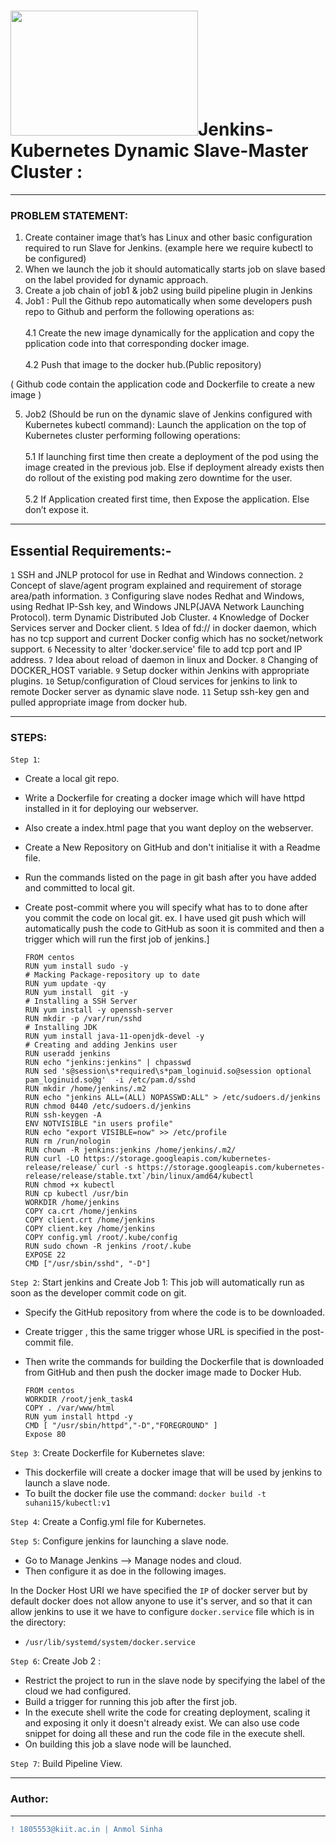 
# <img src="https://i.ytimg.com/vi/1k34Yi0rpu8/maxresdefault.jpg" height=200 width=300></img>Jenkins-Kubernetes Dynamic Slave-Master Cluster :
____________________________________________________________________________________________________________________
### PROBLEM STATEMENT:
1. Create container image that’s has Linux and other basic configuration required to run Slave for Jenkins. (example here we require kubectl to be configured)
2. When we launch the job it should automatically starts job on slave based on the label provided for dynamic approach.
3. Create a job chain of job1 & job2 using build pipeline plugin in Jenkins
4. Job1 : Pull the Github repo automatically when some developers push repo to Github and perform the following operations as:<br><br>
4.1 Create the new image dynamically for the application and copy the pplication code into that corresponding docker image.<br><br>
4.2 Push that image to the docker hub.(Public repository)

( Github code contain the application code and Dockerfile to create a new image )

5. Job2 (Should be run on the dynamic slave of Jenkins configured with Kubernetes kubectl command): Launch the application on the top of Kubernetes cluster performing following operations:<br><br>
5.1 If launching first time then create a deployment of the pod using the image created in the previous job. Else if deployment already exists then do rollout of the existing pod making zero downtime for the user.<br><br>
5.2  If Application created first time, then Expose the application. Else don’t expose it.
____________________________________________________________________________________________________________________
## Essential Requirements:-
`1` SSH and JNLP protocol for use in Redhat and Windows connection.
`2` Concept of slave/agent program explained and requirement of storage area/path information. 
`3` Configuring slave nodes Redhat and Windows, using Redhat IP-Ssh key, and Windows JNLP(JAVA Network Launching Protocol).
term Dynamic Distributed Job Cluster.
`4` Knowledge of Docker Services server and Docker client.
`5` Idea of fd:// in docker daemon, which has no tcp support and current Docker config which has no socket/network support.
`6` Necessity to alter 'docker.service' file to add tcp port and IP address.
`7` Idea about reload of daemon in linux and Docker.
`8` Changing of DOCKER_HOST variable.
`9` Setup docker within Jenkins with appropriate plugins.
`10` Setup/configuration of Cloud services for jenkins to link to remote Docker server as dynamic slave node.
`11` Setup ssh-key gen and pulled appropriate image from docker hub.
____________________________________________________________________________________________________________________
### STEPS:

`Step 1`:
- Create a local git repo.
- Write a Dockerfile for creating a docker image which will have httpd installed in it for deploying our webserver.
- Also create a index.html page that you want deploy on the webserver.
- Create a New Repository on GitHub and don't initialise it with a Readme file.
- Run the commands listed on the page in git bash after you have added and committed to local git.
- Create post-commit where you will specify what has to to done after you commit the code on local git. ex. I have used git push which will automatically push the code to GitHub as soon it is commited and then a trigger which will run the first job of jenkins.]

      FROM centos
      RUN yum install sudo -y
      # Macking Package-repository up to date
      RUN yum update -qy
      RUN yum install  git -y
      # Installing a SSH Server 
      RUN yum install -y openssh-server
      RUN mkdir -p /var/run/sshd
      # Installing JDK 
      RUN yum install java-11-openjdk-devel -y
      # Creating and adding Jenkins user
      RUN useradd jenkins 
      RUN echo "jenkins:jenkins" | chpasswd
      RUN sed 's@session\s*required\s*pam_loginuid.so@session optional pam_loginuid.so@g'  -i /etc/pam.d/sshd
      RUN mkdir /home/jenkins/.m2
      RUN echo "jenkins ALL=(ALL) NOPASSWD:ALL" > /etc/sudoers.d/jenkins
      RUN chmod 0440 /etc/sudoers.d/jenkins
      RUN ssh-keygen -A
      ENV NOTVISIBLE "in users profile"
      RUN echo "export VISIBLE=now" >> /etc/profile
      RUN rm /run/nologin
      RUN chown -R jenkins:jenkins /home/jenkins/.m2/
      RUN curl -LO https://storage.googleapis.com/kubernetes-release/release/`curl -s https://storage.googleapis.com/kubernetes-release/release/stable.txt`/bin/linux/amd64/kubectl
      RUN chmod +x kubectl
      RUN cp kubectl /usr/bin
      WORKDIR /home/jenkins
      COPY ca.crt /home/jenkins
      COPY client.crt /home/jenkins
      COPY client.key /home/jenkins
      COPY config.yml /root/.kube/config
      RUN sudo chown -R jenkins /root/.kube 
      EXPOSE 22  
      CMD ["/usr/sbin/sshd", "-D"]

`Step 2`: Start jenkins and Create Job 1:
This job will automatically run as soon as the developer commit code on git.
- Specify the GitHub repository from where the code is to be downloaded.
- Create trigger , this the same trigger whose URL is specified in the post-commit file.
- Then write the commands for building the Dockerfile that is downloaded from GitHub and then push the docker image made to Docker Hub.

      FROM centos
      WORKDIR /root/jenk_task4
      COPY . /var/www/html
      RUN yum install httpd -y
      CMD [ "/usr/sbin/httpd","-D","FOREGROUND" ]
      Expose 80

`Step 3`: Create Dockerfile for Kubernetes slave:
- This dockerfile will create a docker image that will be used by jenkins to launch a slave node.
- To built the docker file use the command:
`docker build -t suhani15/kubectl:v1`

`Step 4`: Create a Config.yml file for Kubernetes.

`Step 5`: Configure jenkins for launching a slave node.
- Go to Manage Jenkins --> Manage nodes and cloud.
- Then configure it as doe in the following images.

In the Docker Host URI we have specified the `IP` of docker server but by default docker does not allow anyone to use it's server, and so that it can allow jenkins to use it we have to configure `docker.service` file which is in the directory:

- `/usr/lib/systemd/system/docker.service`

`Step 6`: Create Job 2 :
- Restrict the project to run in the slave node by specifying the label of the cloud we had configured.
- Build a trigger for running this job after the first job.
- In the execute shell write the code for creating deployment, scaling it and exposing it only it doesn't already exist. We can also use code snippet for doing all these and run the code file in the execute shell.
- On building this job a slave node will be launched.

`Step 7`: Build Pipeline View.
____________________________________________________________________________________________________________________
### Author:
----------------------------------
```diff
! 1805553@kiit.ac.in | Anmol Sinha
```
